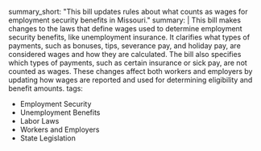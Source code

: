 summary_short: "This bill updates rules about what counts as wages for employment security benefits in Missouri."
summary: |
  This bill makes changes to the laws that define wages used to determine employment security benefits, like unemployment insurance. It clarifies what types of payments, such as bonuses, tips, severance pay, and holiday pay, are considered wages and how they are calculated. The bill also specifies which types of payments, such as certain insurance or sick pay, are not counted as wages. These changes affect both workers and employers by updating how wages are reported and used for determining eligibility and benefit amounts.
tags:
  - Employment Security
  - Unemployment Benefits
  - Labor Laws
  - Workers and Employers
  - State Legislation

